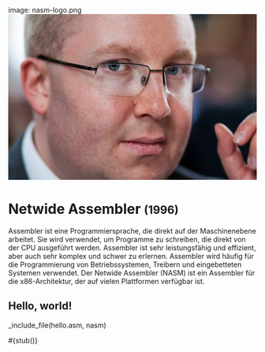 <div class='meta'>
image: nasm-logo.png
</div>

<img class='author' src='tatham.jpg'>

# Netwide Assembler <span style='font-size: 80%;'>(1996)</span>

<p class='abstract'>
Assembler ist eine Programmiersprache, die direkt auf der Maschinenebene arbeitet. Sie wird verwendet, um Programme zu schreiben, die direkt von der CPU ausgeführt werden. Assembler ist sehr leistungsfähig und effizient, aber auch sehr komplex und schwer zu erlernen. Assembler wird häufig für die Programmierung von Betriebssystemen, Treibern und eingebetteten Systemen verwendet. Der Netwide Assembler (NASM) ist ein Assembler für die x86-Architektur, der auf vielen Plattformen verfügbar ist.
</p>

## Hello, world!

_include_file(hello.asm, nasm)

<div class='alert alert-warning'>#{stub()}</div>
